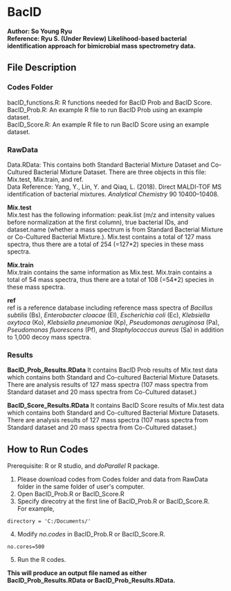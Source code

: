 # BacID 
**Author: So Young Ryu <br />**
**Reference: Ryu S. (Under Review) Likelihood-based bacterial identification approach for bimicrobial mass spectrometry data. <br />**

## File Description
### Codes Folder
bacID_functions.R: R functions needed for BacID Prob and BacID Score. <br />
BacID_Prob.R: An example R file to run BacID Prob using an example dataset. <br />
BacID_Score.R: An example R file to run BacID Score using an example dataset. <br />

### RawData
Data.RData: This contains both Standard Bacterial Mixture Dataset and Co-Cultured Bacterial Mixture Dataset. There are three objects in this file: Mix.test, Mix.train, and ref. <br /> 
Data Reference: Yang, Y., Lin, Y. and Qiaq, L. (2018). Direct MALDI-TOF MS identification of bacterial mixtures. *Analytical Chemistry* 90 10400–10408. <br /> 

**Mix.test** <br /> 
Mix.test has the following information: peak.list (m/z and intensity values before normalization at the first column), true bacterial IDs, and dataset.name (whether a mass spectrum is from Standard Bacterial Mixture or Co-Cultured Bacterial Mixture.). Mix.test contains a total of 127 mass spectra, thus there are a total of 254 (=127*2) species in these mass spectra. <br />

**Mix.train** <br />
Mix.train contains the same information as Mix.test. Mix.train contains a total of 54 mass spectra, thus there are a total of 108 (=54*2) species in these mass spectra. <br />

**ref** <br />
ref is a reference database including  reference mass spectra of *Bacillus subtilis* (Bs), *Enterobacter cloacae* (El), *Escherichia coli* (Ec), *Klebsiella oxytoca* (Ko), *Klebsiella pneumoniae* (Kp), *Pseudomonas aeruginosa* (Pa), *Pseudomonas fluorescens* (Pf), and *Staphylococcus aureus* (Sa) in addition to 1,000 decoy mass spectra. <br />

### Results
**BacID_Prob_Results.RData**
It contains BacID Prob results of Mix.test data which contains both Standard and Co-cultured Bacterial Mixture Datasets. There are analysis results of 127 mass spectra (107 mass spectra from Standard dataset and 20 mass spectra from Co-Cultured dataset.) <br />

**BacID_Score_Results.RData**
It contains BacID Score results of Mix.test data which contains both Standard and Co-cultured Bacterial Mixture Datasets. There are analysis results of 127 mass spectra (107 mass spectra from Standard dataset and 20 mass spectra from Co-Cultured dataset.)

## How to Run Codes
Prerequisite: R or R studio, and *doParallel* R package. <br />
1. Please download codes from Codes folder and data from RawData folder in the same folder of user's computer. <br />
2. Open BacID_Prob.R or BacID_Score.R <br />
3. Specify direcotry at the first line of BacID_Prob.R or BacID_Score.R. <br />
For example, <br />
```
directory = 'C:/Documents/'
```
4. Modify *no.codes* in BacID_Prob.R or BacID_Score.R. <br />
```
no.cores=500
```
5. Run the R codes. <br />

**This will produce an output file named as either BacID_Prob_Results.RData or BacID_Prob_Results.RData.**


